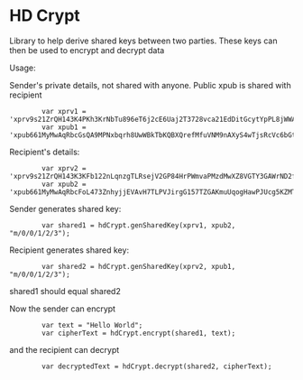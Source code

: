 # HD Crypt

Library to help derive shared keys between two parties.
These keys can then be used to encrypt and decrypt data

Usage:

Sender's private details, not shared with anyone.  Public xpub is shared with recipient
```
        var xprv1 = 'xprv9s21ZrQH143K4PKh3KrNbTu896eT6j2cE6Uaj2T3728vca21EdDitGcytYpPL8jWWA7WoKTtTzaPAoXmFqcsiWdJutsxyuc421y9dzHaN48';
        var xpub1 = 'xpub661MyMwAqRbcGsQA9MPNxbqrh8UwWBkTbKQBXQrefMfuVNM9nAXyS4wTjsRcVc6bGtrXPTP7qFLkvFXMcJdiDhZcp55WBscuyXA32JdYsrL';
```        

Recipient's details:
```
        var xprv2 = 'xprv9s21ZrQH143K3KFb122nLqnzgTLRsejV2GP84HrPWmvaPMzdMwXZ8VGTY3GAWrND2fYg9neHeYvANN58XjiJoAJ2UhxosTzBqzz4nmMchR1';
        var xpub2 = 'xpub661MyMwAqRbcFoL473ZnhyjjEVAvH7TLPVJirgG157TZGAKmuUqogHawPJUcg5KZMTKK2hpB8vMYUL9rFuLy5ZSAgndyNUde9723wRZ1Lq8';
```

Sender generates shared key:
```
        var shared1 = hdCrypt.genSharedKey(xprv1, xpub2, "m/0/0/1/2/3");
```

Recipient generates shared key:
```        
        var shared2 = hdCrypt.genSharedKey(xprv2, xpub1, "m/0/0/1/2/3");
```

shared1 should equal shared2

Now the sender can encrypt
```
        var text = "Hello World";
        var cipherText = hdCrypt.encrypt(shared1, text);
```

and the recipient can decrypt
```
        var decryptedText = hdCrypt.decrypt(shared2, cipherText);
```
